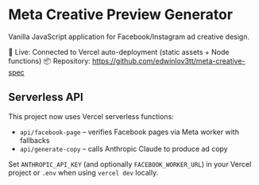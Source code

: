 # Meta Creative Preview Generator  

Vanilla JavaScript application for Facebook/Instagram ad creative design.

🚀 Live: Connected to Vercel auto-deployment (static assets + Node functions)
📦 Repository: https://github.com/edwinlov3tt/meta-creative-spec

## Serverless API

This project now uses Vercel serverless functions:

- `api/facebook-page` – verifies Facebook pages via Meta worker with fallbacks
- `api/generate-copy` – calls Anthropic Claude to produce ad copy

Set `ANTHROPIC_API_KEY` (and optionally `FACEBOOK_WORKER_URL`) in your Vercel project or `.env` when using `vercel dev` locally.
